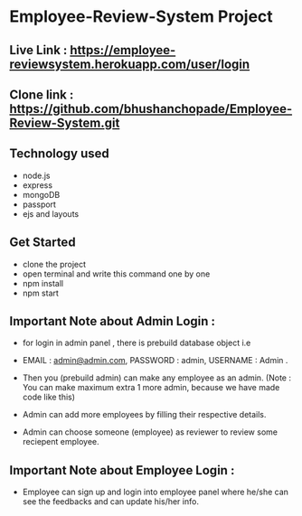 # Employee-Review-System Project
## Live Link : https://employee-reviewsystem.herokuapp.com/user/login

## Clone link : https://github.com/bhushanchopade/Employee-Review-System.git

## Technology used 
- node.js
- express
- mongoDB
- passport
- ejs and layouts

## Get Started 
- clone the project
- open terminal and write this command one by one
- npm install
- npm start

## Important Note about Admin Login :
- for login in admin panel , there is prebuild database object i.e 

- EMAIL : admin@admin.com,
  PASSWORD : admin, 
  USERNAME : Admin .

- Then you (prebuild admin) can make any employee as an admin.
  (Note : You can make maximum extra 1 more admin, because we have made code like this)
  
- Admin can add more employees by filling their respective details.
- Admin can choose someone (employee) as reviewer to review some reciepent employee.

## Important Note about Employee Login :
- Employee can sign up and login into employee panel where he/she can see the feedbacks and can update his/her info.

